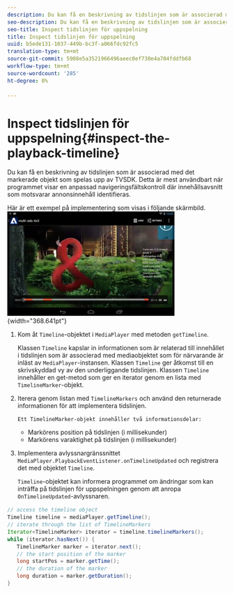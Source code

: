 ```yaml
---
description: Du kan få en beskrivning av tidslinjen som är associerad med det markerade objekt som spelas upp av TVSDK. Detta är mest användbart när programmet visar en anpassad navigeringsfältskontroll där innehållsavsnitt som motsvarar annonsinnehåll identifieras.
seo-description: Du kan få en beskrivning av tidslinjen som är associerad med det markerade objekt som spelas upp av TVSDK. Detta är mest användbart när programmet visar en anpassad navigeringsfältskontroll där innehållsavsnitt som motsvarar annonsinnehåll identifieras.
seo-title: Inspect tidslinjen för uppspelning
title: Inspect tidslinjen för uppspelning
uuid: b5ede131-1037-449b-bc3f-a066fdc92fc5
translation-type: tm+mt
source-git-commit: 5908e5a3521966496aeec0ef730e4a704fddfb68
workflow-type: tm+mt
source-wordcount: '285'
ht-degree: 0%

---
```



# Inspect tidslinjen för uppspelning{#inspect-the-playback-timeline}

Du kan få en beskrivning av tidslinjen som är associerad med det markerade objekt som spelas upp av TVSDK. Detta är mest användbart när programmet visar en anpassad navigeringsfältskontroll där innehållsavsnitt som motsvarar annonsinnehåll identifieras.

Här är ett exempel på implementering som visas i följande skärmbild.  ![](assets/inspect-playback.jpg){width=&quot;368.641pt&quot;}

1. Kom åt `Timeline`-objektet i `MediaPlayer` med metoden `getTimeline`.

   Klassen `Timeline` kapslar in informationen som är relaterad till innehållet i tidslinjen som är associerad med mediaobjektet som för närvarande är inläst av `MediaPlayer`-instansen. Klassen `Timeline` ger åtkomst till en skrivskyddad vy av den underliggande tidslinjen. Klassen `Timeline` innehåller en get-metod som ger en iterator genom en lista med `TimelineMarker`-objekt.

1. Iterera genom listan med `TimelineMarkers` och använd den returnerade informationen för att implementera tidslinjen.

       Ett TimelineMarker-objekt innehåller två informationsdelar:
   
   * Markörens position på tidslinjen (i millisekunder)
   * Markörens varaktighet på tidslinjen (i millisekunder)

1. Implementera avlyssnargränssnittet `MediaPlayer.PlaybackEventListener.onTimelineUpdated` och registrera det med objektet `Timeline`.

   `Timeline`-objektet kan informera programmet om ändringar som kan inträffa på tidslinjen för uppspelningen genom att anropa `OnTimelineUpdated`-avlyssnaren.

```java
// access the timeline object 
Timeline timeline = mediaPlayer.getTimeline(); 
// iterate through the list of TimelineMarkers 
Iterator<TimelineMarker> iterator = timeline.timelineMarkers(); 
while (iterator.hasNext()) { 
   TimelineMarker marker = iterator.next(); 
   // the start position of the marker 
   long startPos = marker.getTime(); 
   // the duration of the marker 
   long duration = marker.getDuration(); 
}
```

